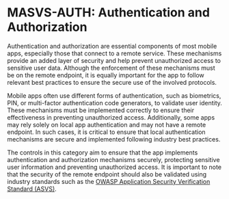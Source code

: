 # MASVS-AUTH: Authentication and Authorization

Authentication and authorization are essential components of most mobile apps, especially those that connect to a remote service. These mechanisms provide an added layer of security and help prevent unauthorized access to sensitive user data. Although the enforcement of these mechanisms must be on the remote endpoint, it is equally important for the app to follow relevant best practices to ensure the secure use of the involved protocols.

Mobile apps often use different forms of authentication, such as biometrics, PIN, or multi-factor authentication code generators, to validate user identity. These mechanisms must be implemented correctly to ensure their effectiveness in preventing unauthorized access. Additionally, some apps may rely solely on local app authentication and may not have a remote endpoint. In such cases, it is critical to ensure that local authentication mechanisms are secure and implemented following industry best practices.

The controls in this category aim to ensure that the app implements authentication and authorization mechanisms securely, protecting sensitive user information and preventing unauthorized access. It is important to note that the security of the remote endpoint should also be validated using industry standards such as the [OWASP Application Security Verification Standard (ASVS)](https://owasp.org/www-project-application-security-verification-standard/).
